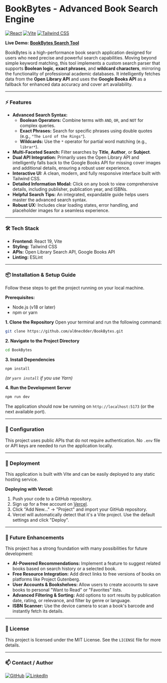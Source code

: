 # BookBytes - Advanced Book Search Engine

[![React](https://img.shields.io/badge/React-20232A?style=for-the-badge&logo=react&logoColor=61DAFB)](https://react.dev/)
[![Vite](https://img.shields.io/badge/Vite-646CFF?style=for-the-badge&logo=vite&logoColor=white)](https://vitejs.dev/)
[![Tailwind CSS](https://img.shields.io/badge/Tailwind_CSS-06B6D4?style=for-the-badge&logo=tailwindcss&logoColor=white)](https://tailwindcss.com/)




**Live Demo:** [**BookBytes Search Tool**](https://bookbytes-eta.vercel.app/)

BookBytes is a high-performance book search application designed for users who need precise and powerful search capabilities. Moving beyond simple keyword matching, this tool implements a custom search parser that supports **Boolean logic**, **exact phrases**, and **wildcard characters**, mirroring the functionality of professional academic databases. It intelligently fetches data from the **Open Library API** and uses the **Google Books API** as a fallback for enhanced data accuracy and cover art availability.

---

### ⚡ Features

-   **Advanced Search Syntax:**
    -   **Boolean Operators:** Combine terms with `AND`, `OR`, and `NOT` for complex queries.
    -   **Exact Phrases:** Search for specific phrases using double quotes (e.g., `"The Lord of the Rings"`).
    -   **Wildcards:** Use the `*` operator for partial word matching (e.g., `librar*`).
-   **Multi-Faceted Search:** Filter searches by **Title**, **Author**, or **Subject**.
-   **Dual API Integration:** Primarily uses the Open Library API and intelligently falls back to the Google Books API for missing cover images and additional details, ensuring a robust user experience.
-   **Interactive UI:** A clean, modern, and fully responsive interface built with Tailwind CSS.
-   **Detailed Information Modal:** Click on any book to view comprehensive details, including publisher, publication year, and ISBNs.
-   **Helpful Search Tips:** An integrated, expandable guide helps users master the advanced search syntax.
-   **Robust UX:** Includes clear loading states, error handling, and placeholder images for a seamless experience.

---

### 🛠️ Tech Stack

-   **Frontend:** React 19, Vite
-   **Styling:** Tailwind CSS
-   **APIs:** Open Library Search API, Google Books API
-   **Linting:** ESLint

---

### 📦 Installation & Setup Guide

Follow these steps to get the project running on your local machine.

**Prerequisites:**
* Node.js (v18 or later)
* npm or yarn

**1. Clone the Repository**
Open your terminal and run the following command:
```bash
git clone https://github.com/al0nec0der/BookBytes.git
````

**2. Navigate to the Project Directory**

```bash
cd BookBytes
```

**3. Install Dependencies**

```bash
npm install
```

*(or `yarn install` if you use Yarn)*

**4. Run the Development Server**

```bash
npm run dev
```

The application should now be running on `http://localhost:5173` (or the next available port).

-----

### 🔧 Configuration

This project uses public APIs that do not require authentication. No `.env` file or API keys are needed to run the application locally.

-----

### 🚀 Deployment

This application is built with Vite and can be easily deployed to any static hosting service.

**Deploying with Vercel:**

1.  Push your code to a GitHub repository.
2.  Sign up for a free account on [Vercel](https://vercel.com/).
3.  Click "Add New..." -\> "Project" and import your GitHub repository.
4.  Vercel will automatically detect that it's a Vite project. Use the default settings and click "Deploy".

-----

### 🌱 Future Enhancements

This project has a strong foundation with many possibilities for future development:

  - **AI-Powered Recommendations:** Implement a feature to suggest related books based on search history or a selected book.
  - **Free Resource Integration:** Add direct links to free versions of books on platforms like Project Gutenberg.
  - **User Accounts & Bookshelves:** Allow users to create accounts to save books to personal "Want to Read" or "Favorites" lists.
  - **Advanced Filtering & Sorting:** Add options to sort results by publication date, rating, or relevance, and filter by genre or language.
  - **ISBN Scanner:** Use the device camera to scan a book's barcode and instantly fetch its details.

-----

### 📄 License

This project is licensed under the MIT License. See the `LICENSE` file for more details.

-----

### 📫 Contact / Author

[![GitHub](https://img.shields.io/badge/GitHub-181717?style=for-the-badge&logo=github&logoColor=white)](https://github.com/al0nec0der)
[![LinkedIn](https://img.shields.io/badge/LinkedIn-0A66C2?style=for-the-badge&logo=linkedin&logoColor=white)](https://linkedin.com/in/codewithteja)

